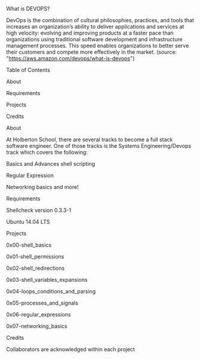 What is DEVOPS?

DevOps is the combination of cultural philosophies, practices, and tools that increases an organization’s ability to deliver applications and services at high velocity: evolving and improving products at a faster pace than organizations using traditional software development and infrastructure management processes. This speed enables organizations to better serve their customers and compete more effectively in the market. (source: "https://aws.amazon.com/devops/what-is-devops")







Table of Contents

About

Requirements

Projects

Credits

About

At Holberton School, there are several tracks to become a full stack software engineer. One of those tracks is the Systems Engineering/Devops track which covers the following:



Basics and Advances shell scripting

Regular Expression

Networking basics and more!

Requirements

Shellcheck version 0.3.3-1

Ubuntu 14.04 LTS

Projects

0x00-shell_basics

0x01-shell_permissions

0x02-shell_redirections

0x03-shell_variables_expansions

0x04-loops_conditions_and_parsing

0x05-processes_and_signals

0x06-regular_expressions

0x07-networking_basics

Credits

Collaborators are acknowledged within each project
